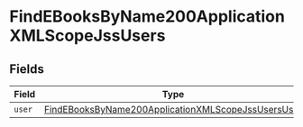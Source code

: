 # FindEBooksByName200ApplicationXMLScopeJssUsers


## Fields

| Field                                                                                                                               | Type                                                                                                                                | Required                                                                                                                            | Description                                                                                                                         |
| ----------------------------------------------------------------------------------------------------------------------------------- | ----------------------------------------------------------------------------------------------------------------------------------- | ----------------------------------------------------------------------------------------------------------------------------------- | ----------------------------------------------------------------------------------------------------------------------------------- |
| `user`                                                                                                                              | [FindEBooksByName200ApplicationXMLScopeJssUsersUser](../../models/operations/findebooksbyname200applicationxmlscopejssusersuser.md) | :heavy_minus_sign:                                                                                                                  | N/A                                                                                                                                 |
